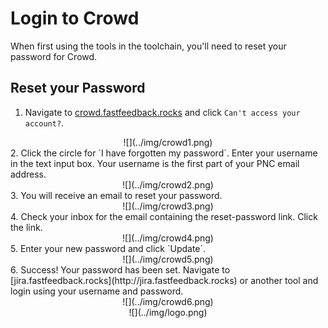 # Login to Crowd

When first using the tools in the toolchain, you'll need to reset your password for Crowd.

## Reset your Password
1. Navigate to [crowd.fastfeedback.rocks](http://crowd.fastfeedback.rocks) and click `Can't access your account?`.
<center>
  ![](../img/crowd1.png)
</center>
2. Click the circle for `I have forgotten my password`. Enter your username in the text input box. Your username is the first part of your PNC email address.
<center>
  ![](../img/crowd2.png)
</center>
3. You will receive an email to reset your password.
<center> 
 ![](../img/crowd3.png)
</center>
4. Check your inbox for the email containing the reset-password link. Click the link.
<center>
  ![](../img/crowd4.png)
</center>
5. Enter your new password and click `Update`.
<center>
  ![](../img/crowd5.png)
</center>
6. Success! Your password has been set. Navigate to [jira.fastfeedback.rocks](http://jira.fastfeedback.rocks) or another tool and login using your username and password.
<center>
  ![](../img/crowd6.png)
</center>

<center id="footer">
  ![](../img/logo.png)
</center>
